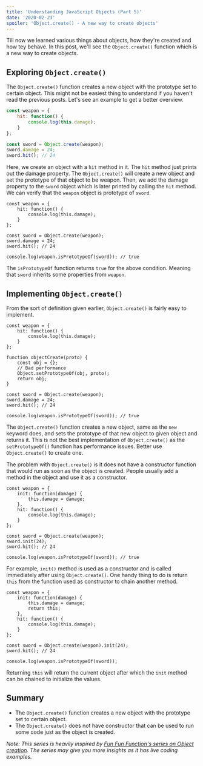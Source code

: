```yaml
---
title: 'Understanding JavaScript Objects (Part 5)'
date: '2020-02-23'
spoiler: 'Object.create() - A new way to create objects'
---
```


Till now we learned various things about objects, how they're created and how tey behave. In this post, we'll see the `Object.create()` function which is a new way to create objects.

## Exploring `Object.create()`

The `Object.create()` function creates a new object with the prototype set to certain object. This might not be easiest thing to understand if you haven't read the previous posts. Let's see an example to get a better overview.

```js
const weapon = {
	hit: function() {
		console.log(this.damage);
	}
};

const sword = Object.create(weapon);
sword.damage = 24;
sword.hit(); // 24
```

Here, we create an object with a `hit` method in it. The `hit` method just prints out the damage property. The `Object.create()` will create a new object and set the prototype of that object to be weapon. Then, we add the damage property to the `sword` object which is later printed by calling the `hit` method. We can verify that the `weapon` object is prototype of `sword`.

```js{11}
const weapon = {
	hit: function() {
		console.log(this.damage);
	}
};

const sword = Object.create(weapon);
sword.damage = 24;
sword.hit(); // 24

console.log(weapon.isPrototypeOf(sword)); // true
```

The `isPrototypeOf` function returns `true` for the above condition. Meaning that `sword` inherits some properties from `weapon`.

## Implementing `Object.create()`

From the sort of definition given earlier, `Object.create()` is fairly easy to implement.

```js{7-12}
const weapon = {
	hit: function() {
		console.log(this.damage);
	}
};

function objectCreate(proto) {
	const obj = {};
	// Bad performance
	Object.setPrototypeOf(obj, proto);
	return obj;
}

const sword = Object.create(weapon);
sword.damage = 24;
sword.hit(); // 24

console.log(weapon.isPrototypeOf(sword)); // true
```

The `Object.create()` function creates a new object, same as the `new` keyword does, and sets the prototype of that new object to given object and returns it. This is not the best implementation of `Object.create()` as the `setPrototypeOf()` function has performance issues. Better use `Object.create()` to create one.

The problem with `Object.create()` is it does not have a constructor function that would run as soon as the object is created. People usually add a method in the object and use it as a constructor.

```js{2-4}
const weapon = {
	init: function(damage) {
		this.damage = damage;
	},
	hit: function() {
		console.log(this.damage);
	}
};

const sword = Object.create(weapon);
sword.init(24);
sword.hit(); // 24

console.log(weapon.isPrototypeOf(sword)); // true
```

For example, `init()` method is used as a constructor and is called immediately after using `Object.create()`. One handy thing to do is return `this` from the function used as constructor to chain another method.

```js{4,11}
const weapon = {
	init: function(damage) {
		this.damage = damage;
		return this;
	},
	hit: function() {
		console.log(this.damage);
	}
};

const sword = Object.create(weapon).init(24);
sword.hit(); // 24

console.log(weapon.isPrototypeOf(sword));
```

Returning `this` will return the current object after which the `init` method can be chained to initialize the values.

## Summary

-   The `Object.create()` function creates a new object with the prototype set to certain object.
-   The `Object.create()` does not have constructor that can be used to run some code just as the object is created.

_Note: This series is heavily inspired by [Fun Fun Function's series on Object creation](https://www.youtube.com/playlist?list=PL0zVEGEvSaeHBZFy6Q8731rcwk0Gtuxub). The series may give you more insights as it has live coding examples._
